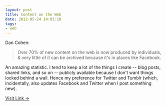 ```yaml
---
layout: post
title: Content on the Web
date: 2012-05-24 14:01:10
tags:
- web
---
```


Dan Cohen:

> Over 70% of new content on the web is now produced by individuals, & very little of it can be archived because it's in places like Facebook.

An amazing statistic. I tend to keep a lot of the things I create -- blog posts, shared links, and so on -- publicly available because I don't want things locked behind a wall. Hence my preference for Twitter and Tumblr (which, incidentally, also updates Facebook and Twitter when I post something new).

[Visit Link →](https://twitter.com/dancohen/status/205670836693250048)
